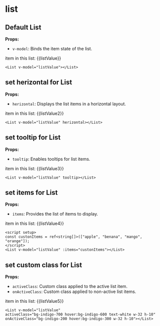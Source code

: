 # list

<script setup lang="ts">
import { ref } from 'vue'
const listValue = ref("");
const listValue2 = ref("");
const listValue3 = ref("");
const listValue4 = ref("");
const listValue5 = ref("");
const custonItems = ref<string[]>(["apple", "benana", "mango", "orange"]);
</script>

## Default List

**Props:**

- `v-model`: Binds the item state of the list.

<p>item in this list: {{listValue}}</p>

<List v-model="listValue"></List>

```vue
<List v-model="listValue"></List>
```

## set herizontal for List

**Props:**

- `herizontal`: Displays the list items in a horizontal layout.

<p>item in this list: {{listValue2}}</p>

<List v-model="listValue2" herizontal></List>

```vue
<List v-model="listValue" herizontal></List>
```

## set tooltip for List

**Props:**

- `tooltip`:  Enables tooltips for list items.

<p>item in this list: {{listValue3}}</p>

<List v-model="listValue3" tooltip></List>

```vue
<List v-model="listValue" tooltip></List>
```

## set items for List

**Props:**

- `items`: Provides the list of items to display.

<p>item in this list: {{listValue4}}</p>

<List v-model="listValue4" :items="custonItems"></List>

```vue
<script setup>
const custonItems = ref<string[]>(["apple", "benana", "mango", "orange"]);
</script>
<List v-model="listValue" :items="custonItems"></List>
```

## set custom class for List

**Props:**

- `activeClass`: Custom class applied to the active list item.
- `onActiveClass`: Custom class applied to non-active list items.

<p>item in this list: {{listValue5}}</p>

<List v-model="listValue5" activeClass="bg-indigo-700 hover:bg-indigo-600 text-white w-32 h-10" onActiveClass="bg-indigo-200 hover:bg-indigo-300 w-32 h-10"></List>

```vue
<List v-model="listValue" 
activeClass="bg-indigo-700 hover:bg-indigo-600 text-white w-32 h-10" 
onActiveClass="bg-indigo-200 hover:bg-indigo-300 w-32 h-10"></List>
```
